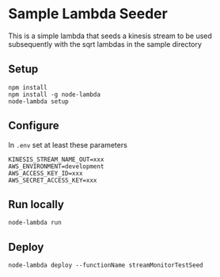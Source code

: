# Sample Lambda Seeder

This is a simple lambda that seeds a kinesis stream to be used subsequently with the sqrt lambdas in the sample directory

## Setup

```
npm install
npm install -g node-lambda
node-lambda setup
```

## Configure

In `.env` set at least these parameters

```
KINESIS_STREAM_NAME_OUT=xxx
AWS_ENVIRONMENT=development
AWS_ACCESS_KEY_ID=xxx
AWS_SECRET_ACCESS_KEY=xxx
```

## Run locally

```
node-lambda run
```

## Deploy

```
node-lambda deploy --functionName streamMonitorTestSeed
```
